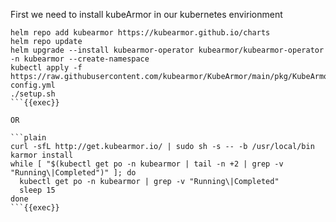 First we need to install kubeArmor in our kubernetes envirionment

```plain
helm repo add kubearmor https://kubearmor.github.io/charts
helm repo update 
helm upgrade --install kubearmor-operator kubearmor/kubearmor-operator -n kubearmor --create-namespace
kubectl apply -f https://raw.githubusercontent.com/kubearmor/KubeArmor/main/pkg/KubeArmorOperator/config/samples/sample-config.yml
./setup.sh
```{{exec}}

OR

```plain
curl -sfL http://get.kubearmor.io/ | sudo sh -s -- -b /usr/local/bin
karmor install
while [ "$(kubectl get po -n kubearmor | tail -n +2 | grep -v "Running\|Completed")" ]; do
  kubectl get po -n kubearmor | grep -v "Running\|Completed"
  sleep 15
done
```{{exec}}


